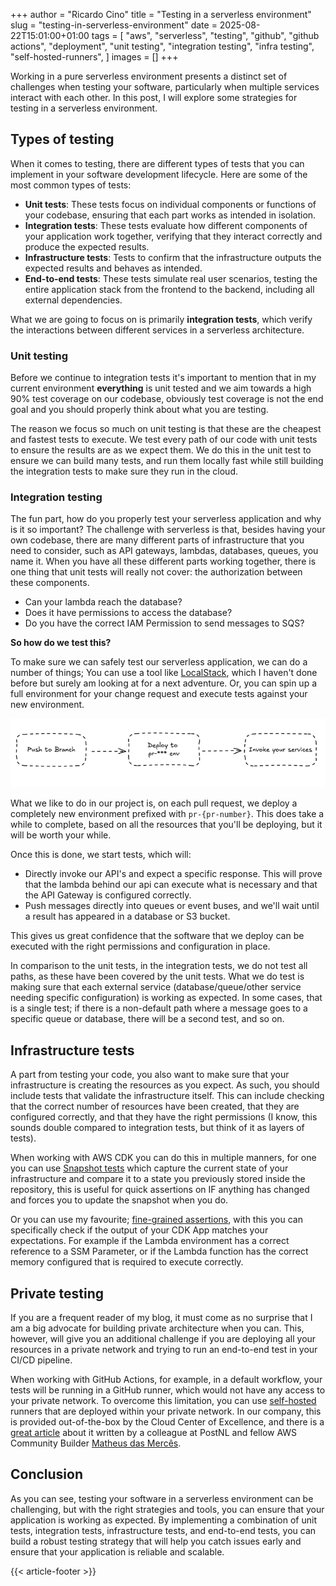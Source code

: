 +++
author = "Ricardo Cino"
title = "Testing in a serverless environment"
slug = "testing-in-serverless-environment"
date = 2025-08-22T15:01:00+01:00
tags = [
    "aws",
    "serverless",
    "testing",
    "github",
    "github actions",
    "deployment",
    "unit testing",
    "integration testing",
    "infra testing",
    "self-hosted-runners",
]
images = []
+++

Working in a pure serverless environment presents a distinct set of challenges when testing your software, particularly when multiple services interact with each other. In this post, I will explore some strategies for testing in a serverless environment.

<!--more-->

## Types of testing

When it comes to testing, there are different types of tests that you can implement in your software development lifecycle. Here are some of the most common types of tests:

- **Unit tests**: These tests focus on individual components or functions of your codebase, ensuring that each part works as intended in isolation.
- **Integration tests**: These tests evaluate how different components of your application work together, verifying that they interact correctly and produce the expected results.
- **Infrastructure tests**: Tests to confirm that the infrastructure outputs the expected results and behaves as intended.
- **End-to-end tests**: These tests simulate real user scenarios, testing the entire application stack from the frontend to the backend, including all external dependencies.

What we are going to focus on is primarily **integration tests**, which verify the interactions between different services in a serverless architecture.

### Unit testing

Before we continue to integration tests it's important to mention that in my current environment **everything** is unit tested and we aim towards a high 90% test coverage on our codebase, obviously test coverage is not the end goal and you should properly think about what you are testing.

The reason we focus so much on unit testing is that these are the cheapest and fastest tests to execute. We test every path of our code with unit tests to ensure the results are as we expect them. We do this in the unit test to ensure we can build many tests, and run them locally fast while still building the integration tests to make sure they run in the cloud.

### Integration testing

The fun part, how do you properly test your serverless application and why is it so important? The challenge with serverless is that, besides having your own codebase, there are many different parts of infrastructure that you need to consider, such as API gateways, lambdas, databases, queues, you name it. When you have all these different parts working together, there is one thing that unit tests will really not cover: the authorization between these components.

- Can your lambda reach the database?
- Does it have permissions to access the database?
- Do you have the correct IAM Permission to send messages to SQS?

**So how do we test this?**

To make sure we can safely test our serverless application, we can do a number of things; You can use a tool like [LocalStack](https://www.localstack.cloud/), which I haven't done before but surely am looking at for a next adventure. Or, you can spin up a full environment for your change request and execute tests against your new environment.

![diagram](steps.png)

What we like to do in our project is, on each pull request, we deploy a completely new environment prefixed with `pr-{pr-number}`. This does take a while to complete, based on all the resources that you'll be deploying, but it will be worth your while.

Once this is done, we start tests, which will:

- Directly invoke our API's and expect a specific response. This will prove that the lambda behind our api can execute what is necessary and that the API Gateway is configured correctly.
- Push messages directly into queues or event buses, and we'll wait until a result has appeared in a database or S3 bucket.

This gives us great confidence that the software that we deploy can be executed with the right permissions and configuration in place.

In comparison to the unit tests, in the integration tests, we do not test all paths, as these have been covered by the unit tests. What we do test is making sure that each external service (database/queue/other service needing specific configuration) is working as expected. In some cases, that is a single test; if there is a non-default path where a message goes to a specific queue or database, there will be a second test, and so on.

## Infrastructure tests

A part from testing your code, you also want to make sure that your infrastructure is creating the resources as you expect. As such, you should include tests that validate the infrastructure itself. This can include checking that the correct number of resources have been created, that they are configured correctly, and that they have the right permissions (I know, this sounds double compared to integration tests, but think of it as layers of tests).

When working with AWS CDK you can do this in multiple manners, for one you can use [Snapshot tests](https://docs.aws.amazon.com/cdk/v2/guide/testing.html#testing-snapshot) which capture the current state of your infrastructure and compare it to a state you previously stored inside the repository, this is useful for quick assertions on IF anything has changed and forces you to update the snapshot when you do.

Or you can use my favourite; [fine-grained assertions](https://docs.aws.amazon.com/cdk/v2/guide/testing.html#testing-fine-grained), with this you can specifically check if the output of your CDK App matches your expectations. For example if the Lambda environment has a correct reference to a SSM Parameter, or if the Lambda function has the correct memory configured that is required to execute correctly.

## Private testing

If you are a frequent reader of my blog, it must come as no surprise that I am a big advocate for building private architecture when you can. This, however, will give you an additional challenge if you are deploying all your resources in a private network and trying to run an end-to-end test in your CI/CD pipeline.

When working with GitHub Actions, for example, in a default workflow, your tests will be running in a GitHub runner, which would not have any access to your private network. To overcome this limitation, you can use [self-hosted](https://docs.github.com/en/actions/concepts/runners/self-hosted-runners) runners that are deployed within your private network. In our company, this is provided out-of-the-box by the Cloud Center of Excellence, and there is a [great article](https://medium.com/postnl-engineering/building-scalable-ci-cd-pipelines-with-self-hosted-github-actions-on-amazon-codebuild-6a82150a3eb2) about it written by a colleague at PostNL and fellow AWS Community Builder [Matheus das Mercês](https://awsbythebook.com/).

## Conclusion

As you can see, testing your software in a serverless environment can be challenging, but with the right strategies and tools, you can ensure that your application is working as expected. By implementing a combination of unit tests, integration tests, infrastructure tests, and end-to-end tests, you can build a robust testing strategy that will help you catch issues early and ensure that your application is reliable and scalable.

{{< article-footer >}}
